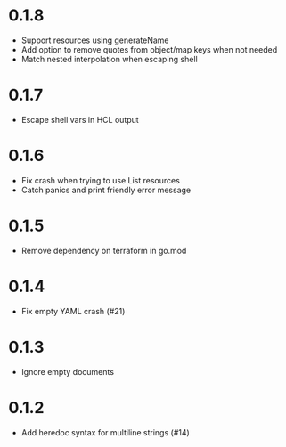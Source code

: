 # 0.1.8

- Support resources using generateName 
- Add option to remove quotes from object/map keys when not needed
- Match nested interpolation when escaping shell

# 0.1.7

- Escape shell vars in HCL output

# 0.1.6

- Fix crash when trying to use List resources
- Catch panics and print friendly error message

# 0.1.5

- Remove dependency on terraform in go.mod

# 0.1.4

- Fix empty YAML crash (#21)

# 0.1.3

- Ignore empty documents

# 0.1.2

- Add heredoc syntax for multiline strings (#14)

